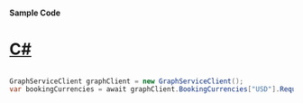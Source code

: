 #### Sample Code
# [C#](#tab/Csharp)

```C#

GraphServiceClient graphClient = new GraphServiceClient();
var bookingCurrencies = await graphClient.BookingCurrencies["USD"].Request().GetAsync();

```